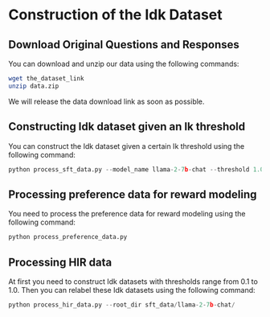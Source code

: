 # Construction of the Idk Dataset
## Download Original Questions and Responses
You can download and unzip our data using the following commands:
```bash
wget the_dataset_link
unzip data.zip
```
We will release the data download link as soon as possible.


## Constructing Idk dataset given an Ik threshold
You can construct the Idk dataset given a certain Ik threshold using the following command:
```python
python process_sft_data.py --model_name llama-2-7b-chat --threshold 1.0
```

## Processing preference data for reward modeling
You need to process the preference data for reward modeling using the following command:
```python
python process_preference_data.py
```

## Processing HIR data
At first you need to construct Idk datasets with thresholds range from 0.1 to 1.0. Then you can relabel these Idk datasets using the following command:
```python
python process_hir_data.py --root_dir sft_data/llama-2-7b-chat/
```